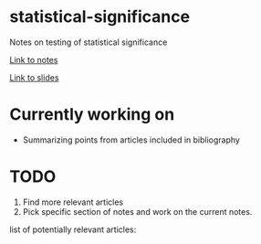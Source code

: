 # statistical-significance

Notes on testing of statistical significance

[Link to notes](https://thomas-rasmussen.github.io/statistical-significance/statistical-significance.html)

[Link to slides](https://thomas-rasmussen.github.io/statistical-significance/slides/presentation.html)


# Currently working on
- Summarizing points from articles included in bibliography


# TODO
1) Find more relevant articles
2) Pick specific section of notes and work on the current notes.




list of potentially relevant articles:

